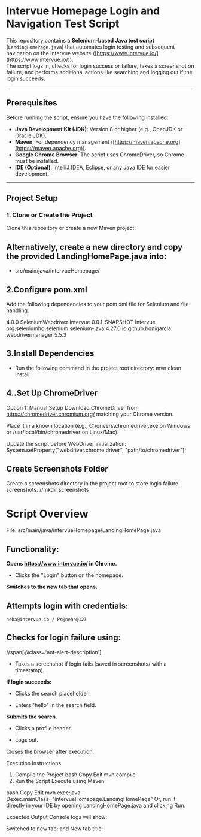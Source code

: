 # Intervue Homepage Login and Navigation Test Script

This repository contains a **Selenium-based Java test script** (`LandingHomePage.java`) that automates login testing and subsequent navigation on the Intervue website ([https://www.intervue.io/](https://www.intervue.io/)).  
The script logs in, checks for login success or failure, takes a screenshot on failure, and performs additional actions like searching and logging out if the login succeeds.

---

## Prerequisites

Before running the script, ensure you have the following installed:

- **Java Development Kit (JDK)**: Version 8 or higher (e.g., OpenJDK or Oracle JDK).
- **Maven**: For dependency management ([https://maven.apache.org](https://maven.apache.org)).
- **Google Chrome Browser**: The script uses ChromeDriver, so Chrome must be installed.
- **IDE (Optional)**: IntelliJ IDEA, Eclipse, or any Java IDE for easier development.

---

## Project Setup

### 1. Clone or Create the Project

Clone this repository or create a new Maven project:

## Alternatively, create a new directory and copy the provided LandingHomePage.java into:

- src/main/java/intervueHomepage/

## 2.Configure pom.xml
Add the following dependencies to your pom.xml file for Selenium and file handling:

<project xmlns="http://maven.apache.org/POM/4.0.0" xmlns:xsi="http://www.w3.org/2001/XMLSchema-instance" xsi:schemaLocation="http://maven.apache.org/POM/4.0.0 https://maven.apache.org/xsd/maven-4.0.0.xsd">
  <modelVersion>4.0.0</modelVersion>
  <groupId>SeleniumWebdriver</groupId>
  <artifactId>Intervue</artifactId>
  <version>0.0.1-SNAPSHOT</version>
  <name>Intervue</name>
  
  <dependencies>
    <!-- https://mvnrepository.com/artifact/org.seleniumhq.selenium/selenium-java -->
<dependency>
    <groupId>org.seleniumhq.selenium</groupId>
    <artifactId>selenium-java</artifactId>
    <version>4.27.0</version>
</dependency>

<dependency>
    <groupId>io.github.bonigarcia</groupId>
    <artifactId>webdrivermanager</artifactId>
    <version>5.5.3</version> <!-- Latest version -->
</dependency>
  	
  </dependencies>
  
</project>

 ## 3.Install Dependencies
  - Run the following command in the project root directory:
mvn clean install

## 4..Set Up ChromeDriver
Option 1: Manual Setup
Download ChromeDriver from https://chromedriver.chromium.org/ matching your Chrome version.

Place it in a known location (e.g., C:\drivers\chromedriver.exe on Windows or /usr/local/bin/chromedriver on Linux/Mac).

Update the script before WebDriver initialization:
System.setProperty("webdriver.chrome.driver", "path/to/chromedriver");

## Create Screenshots Folder
  Create a screenshots directory in the project root to store login failure screenshots:
  //mkdir screenshots

  
# Script Overview
 File: src/main/java/intervueHomepage/LandingHomePage.java

## Functionality:
  **Opens https://www.intervue.io/ in Chrome.**

- Clicks the "Login" button on the homepage.

**Switches to the new tab that opens.**

## Attempts login with credentials:
    neha@intervue.io / Ps@neha@123

## Checks for login failure using:
  //span[@class='ant-alert-description']
- Takes a screenshot if login fails (saved in screenshots/ with a timestamp).

**If login succeeds:**

- Clicks the search placeholder.

- Enters "hello" in the search field.

**Submits the search.**

- Clicks a profile header.

- Logs out.

Closes the browser after execution.

Execution Instructions
1. Compile the Project
bash
Copy
Edit
mvn compile
2. Run the Script
Execute using Maven:

bash
Copy
Edit
mvn exec:java -Dexec.mainClass="intervueHomepage.LandingHomePage"
Or, run it directly in your IDE by opening LandingHomePage.java and clicking Run.

Expected Output
Console logs will show:

Switched to new tab: <URL> and New tab title: <title> on successful tab switch.

Login failed! Screenshot saved at: <path> if login fails, with a screenshot in the screenshots/ folder.

Login successful! Proceeding to next step... if login succeeds, followed by search and logout actions.

Error: <message> if an exception occurs (e.g., element not found).

The browser closes automatically after execution.

Customization
Login Credentials: Update the email and password in the script if needed:

java
Copy
Edit
driver.findElement(By.xpath("//input[@id='login_email']")).sendKeys("your_email");
driver.findElement(By.xpath("//input[@id='login_password']")).sendKeys("your_password");
Failure Detection: The current failure check uses //span[@class='ant-alert-description'].
Verify this matches the error element on the login page after a failed attempt, or update accordingly.

Post-Login Actions: Modify the search term ("hello") or add more steps after logout in the else block.

Troubleshooting
NoSuchElementException: Ensure all XPaths match the current webpage structure. Inspect using Chrome DevTools (F12).

Tab Not Switching: Increase Thread.sleep(2000) if the new tab takes longer to open, or replace with WebDriverWait.

Screenshot Not Saving: Confirm the screenshots/ folder exists and is writable.

Login Failure Detection Failing: Inspect the page after a failed login to confirm the error element's XPath.

Notes
The script uses Thread.sleep() for simplicity. For production use, consider replacing with WebDriverWait for more robust timing.

Ensure an active internet connection, as the script interacts with a live website.

The browser closes automatically due to driver.quit() in the finally block.




